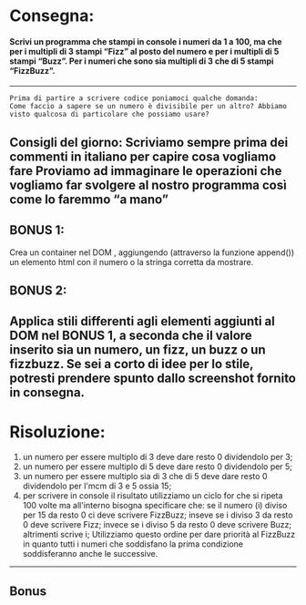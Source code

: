 # Consegna:
#### Scrivi un programma che stampi in console i numeri da 1 a 100, ma che per i multipli di 3 stampi “Fizz” al posto del numero e per i multipli di 5 stampi “Buzz”. Per i numeri che sono sia multipli di 3 che di 5 stampi “FizzBuzz”.
---
```
Prima di partire a scrivere codice poniamoci qualche domanda:
Come faccio a sapere se un numero è divisibile per un altro? Abbiamo visto qualcosa di particolare che possiamo usare?
```
Consigli del giorno:
Scriviamo sempre prima dei commenti in italiano per capire cosa vogliamo fare
Proviamo ad immaginare le operazioni che vogliamo far svolgere al nostro programma così come lo faremmo “a mano”
---
## BONUS 1:
Crea un container nel DOM , aggiungendo (attraverso la funzione append()) un elemento html con il numero o la stringa corretta da mostrare.
## BONUS 2:
Applica stili differenti agli elementi aggiunti al DOM nel BONUS 1, a seconda che il valore inserito sia un numero, un fizz, un buzz o un fizzbuzz. Se sei a corto di idee per lo stile, potresti prendere spunto dallo screenshot fornito in consegna.
---
# Risoluzione:

1. un numero per essere multiplo di 3 deve dare resto 0 dividendolo per 3;
2. un numero per essere multiplo di 5 deve dare resto 0 dividendolo per 5;
3. un numero per essere multiplo sia di 3 che di 5 deve dare resto 0 dividendolo per l'mcm di 3 e 5 ossia 15;
4. per scrivere in console il risultato utilizziamo un ciclo for che si ripeta 100 volte ma all'interno bisogna specificare che:
    se il numero (i) diviso per 15 da resto 0 ci deve scrivere FizzBuzz;
    inseve se i diviso 3 da resto 0 deve scrivere Fizz;
    invece se i diviso 5 da resto 0 deve scrivere Buzz;
    altrimenti scrive i;
Utilizziamo questo ordine per dare priorità al FizzBuzz in quanto tutti i numeri che soddisfano la prima condizione soddisferanno anche le successive.
---
## Bonus